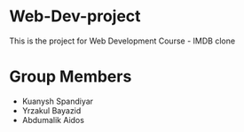 # Web-Dev-project
This is the project for Web Development Course - IMDB clone
# Group Members
- Kuanysh Spandiyar
- Yrzakul Bayazid
- Abdumalik Aidos
